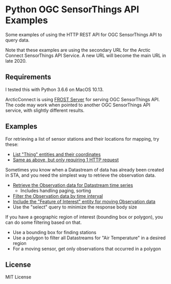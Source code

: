 # Python OGC SensorThings API Examples

Some examples of using the HTTP REST API for OGC SensorThings API to query data.

Note that these examples are using the secondary URL for the Arctic Connect SensorThings API Service. A new URL will become the main URL in late 2020.

## Requirements

I tested this with Python 3.6.6 on MacOS 10.13.

ArcticConnect is using [FROST Server](https://github.com/FraunhoferIOSB/FROST-Server) for serving OGC SensorThings API. The code may work when pointed to another OGC SensorThings API service, with slightly different results.

## Examples

For retrieving a list of sensor stations and their locations for mapping, try these:

* [List "Thing" entities and their coordinates](01_list_things.py)
* [Same as above, but only requiring 1 HTTP request](02_list_things_smart.py)

Sometimes you know when a Datastream of data has already been created in STA, and you need the simplest way to retrieve the observation data.

* [Retrieve the Observation data for Datastream time series](03_basic_data_query.py)
    * Includes handling paging, sorting
* [Filter the Observation data by time interval](04_observations_filter.py)
* [Include the "Feature of Interest" entity for moving Observation data](05_moving_features.py)
* Use the "select" query to minimize the response body size

If you have a geographic region of interest (bounding box or polygon), you can do some filtering based on that.

* Use a bounding box for finding stations
* Use a polygon to filter all Datastreams for "Air Temperature" in a desired region
* For a moving sensor, get only observations that occurred in a polygon

## License

MIT License
